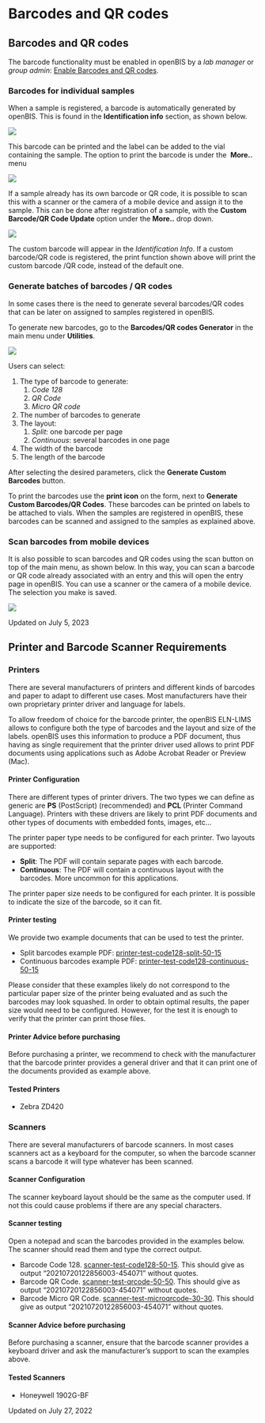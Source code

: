 # Barcodes and QR codes

## Barcodes and QR codes

The barcode functionality must be enabled in openBIS by a *lab manager*
or *group admin*: [Enable
Barcodes and QR codes](../general-admin-users/admins-documentation/enable-barcodes.md).

### Barcodes for individual samples

When a sample is registered, a barcode is automatically generated by
openBIS. This is found in the **Identification info** section, as shown
below.

![](img/Default-sample-barcode-1.png)

This barcode can be printed and the label can be added to the vial
containing the sample. The option to print the barcode is under the 
**More..** menu

![](img/barcode-print-more-dropdown-slide.png)

If a sample already has its own barcode or QR code, it is possible to scan this with
a scanner or the camera of a mobile device and assign it to the sample.
This can be done after registration of a sample, with the **Custom
Barcode/QR Code Update** option under the **More..** drop down.

![](img/barcode-udate-more-dropdown-slide.png)

The custom barcode will appear in the *Identification Info*. If a custom
barcode/QR code is registered, the print function shown above will print the
custom barcode /QR code, instead of the default one.

### Generate batches of barcodes / QR codes

In some cases there is the need to generate several barcodes/QR codes that can be
later on assigned to samples registered in openBIS.

To generate new barcodes, go to the **Barcodes/QR codes Generator** in the main
menu under **Utilities**.

![](img/Generate-custom-barcodes-qrcodes.png)

Users can select:

1.  The type of barcode to generate:
    1.  *Code 128*
    2.  *QR Code*
    3.  *Micro QR code*
2.  The number of barcodes to generate
3.  The layout:
    1.  *Split*: one barcode per page
    2.  *Continuous*: several barcodes in one page
4.  The width of the barcode
5.  The length of the barcode

After selecting the desired parameters, click the **Generate Custom
Barcodes** button.

To print the barcodes use the **print icon** on the form, next to
**Generate Custom Barcodes/QR Codes**. These barcodes can be printed on labels to
be attached to vials. When the samples are registered in openBIS, these
barcodes can be scanned and assigned to the samples as explained above.

### Scan barcodes from mobile devices

It is also possible to scan barcodes and QR codes using the scan button
on top of the main menu, as shown below. In this way, you can scan a
barcode or QR code already associated with an entry and this will open
the entry page in openBIS. You can use a scanner or the camera of a
mobile device. The selection you make is saved.

![](img/scan-barcode-navigation-menu-1-1024x241.png)

Updated on July 5, 2023

## Printer and Barcode Scanner Requirements

### Printers

There are several manufacturers of printers and different kinds of
barcodes and paper to adapt to different use cases. Most manufacturers
have their own proprietary printer driver and language for labels.

To allow freedom of choice for the barcode printer, the openBIS ELN-LIMS
allows to configure both the type of barcodes and the layout and size of
the labels. openBIS uses this information to produce a PDF document,
thus having as single requirement that the printer driver used allows to
print PDF documents using applications such as Adobe Acrobat Reader or
Preview (Mac).

#### Printer Configuration

There are different types of printer drivers. The two types we can
define as generic are **PS** (PostScript) (recommended) and **PCL**
(Printer Command Language). Printers with these drivers are likely to
print PDF documents and other types of documents with embedded fonts,
images, etc…

The printer paper type needs to be configured for each printer. Two
layouts are supported:

-   **Split**: The PDF will contain separate pages with each barcode.
-   **Continuous**: The PDF will contain a continuous layout with the
    barcodes. More uncommon for this applications.

The printer paper size needs to be configured for each printer. It is
possible to indicate the size of the barcode, so it can fit.

#### Printer testing

We provide two example documents that can be used to test the printer.

-   Split barcodes example PDF:
    [printer-test-code128-split-50-15](att/printer-test-code128-split-50-15.pdf)
-   Continuous barcodes example PDF:
    [printer-test-code128-continuous-50-15](att/printer-test-code128-continuous-50-15.pdf)


Please consider that these examples likely do not correspond to the
particular paper size of the printer being evaluated and as such the
barcodes may look squashed. In order to obtain optimal results, the
paper size would need to be configured. However, for the test it is
enough to verify that the printer can print those files.

#### Printer Advice before purchasing

Before purchasing a printer, we recommend to check with the manufacturer
that the barcode printer provides a general driver and that it can print
one of the documents provided as example above.

#### Tested Printers

-   Zebra ZD420

### Scanners

There are several manufacturers of barcode scanners. In most cases
scanners act as a keyboard for the computer, so when the barcode scanner
scans a barcode it will type whatever has been scanned.

#### Scanner Configuration

The scanner keyboard layout should be the same as the computer used. If
not this could cause problems if there are any special characters.

#### Scanner testing

Open a notepad and scan the barcodes provided in the examples below. The
scanner should read them and type the correct output.

-   Barcode Code 128.
    [scanner-test-code128-50-15](att/scanner-test-code128-50-15.pdf).
    This should give as output “20210720122856003-454071” without
    quotes.
-   Barcode QR Code.
    [scanner-test-qrcode-50-50](att/scanner-test-qrcode-50-50.pdf).
    This should give as output “20210720122856003-454071” without
    quotes.
-   Barcode Micro QR Code.
    [scanner-test-microqrcode-30-30](att/scanner-test-microqrcode-30-30.pdf).
    This should give as output “20210720122856003-454071” without
    quotes.

#### Scanner Advice before purchasing

Before purchasing a scanner, ensure that the barcode scanner provides a
keyboard driver and ask the manufacturer’s support to scan the examples
above.

#### Tested Scanners

-   Honeywell 1902G-BF

Updated on July 27, 2022
